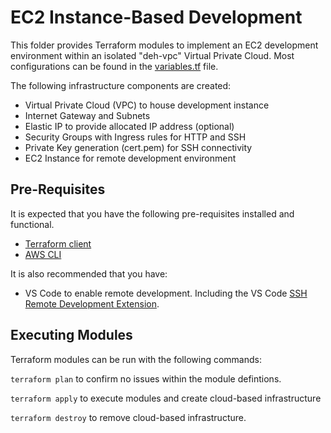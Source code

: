 # EC2 Instance-Based Development

This folder provides Terraform modules to implement an EC2 development environment within an isolated "deh-vpc" Virtual Private Cloud.  Most configurations can be found in the [variables.tf](variables.tf) file.

The following infrastructure components are created:

* Virtual Private Cloud (VPC) to house development instance
* Internet Gateway and Subnets
* Elastic IP to provide allocated IP address (optional)
* Security Groups with Ingress rules for HTTP and SSH
* Private Key generation (cert.pem) for SSH connectivity
* EC2 Instance for remote development environment

## Pre-Requisites

It is expected that you have the following pre-requisites installed and functional.

* [Terraform client](https://developer.hashicorp.com/terraform/tutorials/aws-get-started/install-cli)
* [AWS CLI](https://docs.aws.amazon.com/cli/latest/userguide/getting-started-install.html)

It is also recommended that you have:

* VS Code to enable remote development.  Including the VS Code [SSH Remote Development Extension](https://marketplace.visualstudio.com/items?itemName=ms-vscode-remote.remote-ssh).

## Executing Modules

Terraform modules can be run with the following commands:

`terraform plan` to confirm no issues within the module defintions.

`terraform apply` to execute modules and create cloud-based infrastructure

`terraform destroy` to remove cloud-based infrastructure.